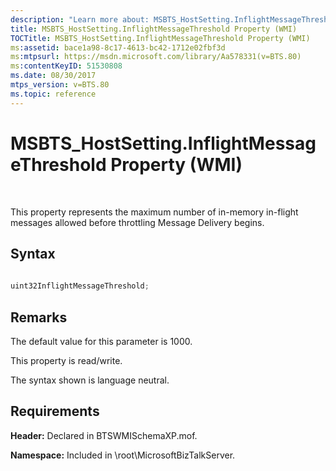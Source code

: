 ```yaml
---
description: "Learn more about: MSBTS_HostSetting.InflightMessageThreshold Property (WMI)"
title: MSBTS_HostSetting.InflightMessageThreshold Property (WMI)
TOCTitle: MSBTS_HostSetting.InflightMessageThreshold Property (WMI)
ms:assetid: bace1a98-8c17-4613-bc42-1712e02fbf3d
ms:mtpsurl: https://msdn.microsoft.com/library/Aa578331(v=BTS.80)
ms:contentKeyID: 51530808
ms.date: 08/30/2017
mtps_version: v=BTS.80
ms.topic: reference
---
```


# MSBTS\_HostSetting.InflightMessageThreshold Property (WMI)

 

This property represents the maximum number of in-memory in-flight messages allowed before throttling Message Delivery begins.

## Syntax

```C#
  
uint32InflightMessageThreshold;  
```

## Remarks

The default value for this parameter is 1000.

This property is read/write.

The syntax shown is language neutral.

## Requirements

**Header:** Declared in BTSWMISchemaXP.mof.

**Namespace:** Included in \\root\\MicrosoftBizTalkServer.

